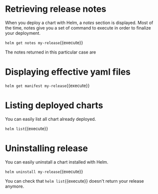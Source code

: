 # Retrieving release notes

When you deploy a chart with Helm, a *notes* section is displayed.
Most of the time, notes give you a set of command to execute in order to finalize your deployment.

`helm get notes my-release`{{execute}}

The notes returned in this particular case are 

# Displaying effective yaml files

`helm get manifest my-release`{{execute}}

# Listing deployed charts

You can easily list all chart already deployed.

`helm list`{{execute}}

# Uninstalling release

You can easily uninstall a chart installed with Helm.

`helm uninstall my-release`{{execute}}

You can check that `helm list`{{execute}} doesn't return your release anymore.